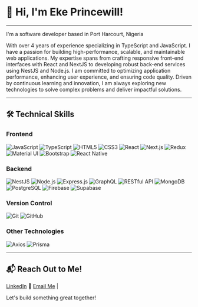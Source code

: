 # 👋 Hi, I'm Eke Princewill!

---

I'm a software developer based in Port Harcourt, Nigeria

With over 4 years of experience specializing in TypeScript and JavaScript. I have a passion for building high-performance, scalable, and maintainable web applications. My expertise spans from crafting responsive front-end interfaces with React and NextJS to developing robust back-end services using NestJS and Node.js. I am committed to optimizing application performance, enhancing user experience, and ensuring code quality. Driven by continuous learning and innovation, I am always exploring new technologies to solve complex problems and deliver impactful solutions.

---

## 🛠️ Technical Skills

### **Frontend**
![JavaScript](https://img.shields.io/badge/JavaScript-FFD700?style=flat&logo=javascript) ![TypeScript](https://img.shields.io/badge/TypeScript-3178C6?style=flat&logo=typescript) ![HTML5](https://img.shields.io/badge/HTML5-E34F26?style=flat&logo=html5) ![CSS3](https://img.shields.io/badge/CSS3-1572B6?style=flat&logo=css3) ![React](https://img.shields.io/badge/React-61DAFB?style=flat&logo=react) ![Next.js](https://img.shields.io/badge/Next.js-000000?style=flat&logo=nextdotjs) ![Redux](https://img.shields.io/badge/Redux-764ABC?style=flat&logo=redux) ![Material UI](https://img.shields.io/badge/Material_UI-0081CB?style=flat&logo=mui) ![Bootstrap](https://img.shields.io/badge/Bootstrap-7952B3?style=flat&logo=bootstrap) ![React Native](https://img.shields.io/badge/React_Native-61DAFB?style=flat&logo=react) 

### **Backend**
![NestJS](https://img.shields.io/badge/NestJS-E0234E?style=flat&logo=nestjs) ![Node.js](https://img.shields.io/badge/Node.js-339933?style=flat&logo=node.js) ![Express.js](https://img.shields.io/badge/Express.js-000000?style=flat&logo=express) ![GraphQL](https://img.shields.io/badge/GraphQL-E10098?style=flat&logo=graphql) ![RESTful API](https://img.shields.io/badge/RESTful%20API-FF7F50?style=flat&logo=api) ![MongoDB](https://img.shields.io/badge/MongoDB-47A248?style=flat&logo=mongodb) ![PostgreSQL](https://img.shields.io/badge/PostgreSQL-336791?style=flat&logo=postgresql) ![Firebase](https://img.shields.io/badge/Firebase-FFCA28?style=flat&logo=firebase) ![Supabase](https://img.shields.io/badge/Supabase-3ECF8E?style=flat&logo=supabase)

### **Version Control**
![Git](https://img.shields.io/badge/Git-F05032?style=flat&logo=git) ![GitHub](https://img.shields.io/badge/GitHub-181717?style=flat&logo=github)

### **Other Technologies**
![Axios](https://img.shields.io/badge/Axios-5A29E5?style=flat&logo=axios) ![Prisma](https://img.shields.io/badge/Prisma-2D3748?style=flat&logo=prisma)

---


## 📬 Reach Out to Me!

 [LinkedIn](https://www.linkedin.com/in/your-linkedin-profile)  📧 [Email Me](mailto:ekecardinal@gmail.com) |

Let's build something great together!
